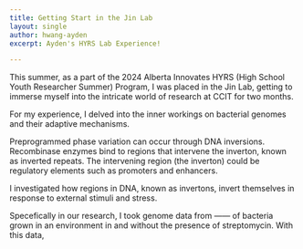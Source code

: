 ```yaml
---
title: Getting Start in the Jin Lab 
layout: single
author: hwang-ayden
excerpt: Ayden's HYRS Lab Experience! 

---
```


This summer, as a part of the 2024 Alberta Innovates HYRS (High School Youth Researcher Summer) Program, I was placed in the Jin Lab, getting to immerse myself into the intricate world of research at CCIT for two months. 

For my experience, I delved into the inner workings on bacterial genomes and their adaptive mechanisms. 

Preprogrammed phase variation can occur through DNA inversions. Recombinase enzymes bind to regions that intervene the inverton, known as inverted repeats. The intervening region (the inverton) could be regulatory elements such as promoters and enhancers. 

I investigated how regions in DNA, known as invertons, invert themselves in response to external stimuli and stress. 

Specefically in our research, I took genome data from —— of bacteria grown in an environment in and without the presence of streptomycin. With this data, 



